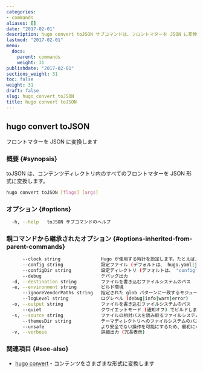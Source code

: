 ```yaml
---
categories:
- commands
aliases: []
date: "2017-02-01"
description: hugo convert toJSON サブコマンドは、フロントマターを JSON に変換します
lastmod: "2017-02-01"
menu:
  docs:
    parent: commands
    weight: 31
publishdate: "2017-02-01"
sections_weight: 31
toc: false
weight: 31
draft: false
slug: hugo_convert_toJSON
title: hugo convert toJSON
---
```

## hugo convert toJSON

フロントマターを JSON に変換します

### 概要 {#synopsis}

toJSON は、コンテンツディレクトリ内のすべてのフロントマターを JSON 形式に変換します。

```bash
hugo convert toJSON [flags] [args]
```

### オプション {#options}

```bash
  -h, --help   toJSON サブコマンドのヘルプ
```

### 親コマンドから継承されたオプション {#options-inherited-from-parent-commands}

```bash
      --clock string               Hugo が使用する時計を設定します。たとえば、--clock 2021-11-06T22:30:00.00+09:00
      --config string              設定ファイル (デフォルトは、 hugo.yaml|json|toml)
      --configDir string           設定ディレクトリ (デフォルトは、 "config")
      --debug                      デバッグ出力
  -d, --destination string         ファイルを書き込むファイルシステムのパス
  -e, --environment string         ビルド環境
      --ignoreVendorPaths string   指定された glob パターンに一致するモジュールパスの _vendor を無視します
      --logLevel string            ログレベル (debug|info|warn|error)
  -o, --output string              ファイルを書き込むファイルシステムのパス
      --quiet                      クワイエットモード (通知オフ) でビルドします
  -s, --source string              ファイルの相対パスを読み取るファイルシステムのパス
      --themesDir string           テーマディレクトリへのファイルシステムのパス
      --unsafe                     より安全でない操作を可能にするため、最初にバックアップをとってください
  -v, --verbose                    詳細出力 (冗長表示)
```

### 関連項目 {#see-also}

* [hugo convert](/commands/hugo_convert/)	 - コンテンツをさまざまな形式に変換します


